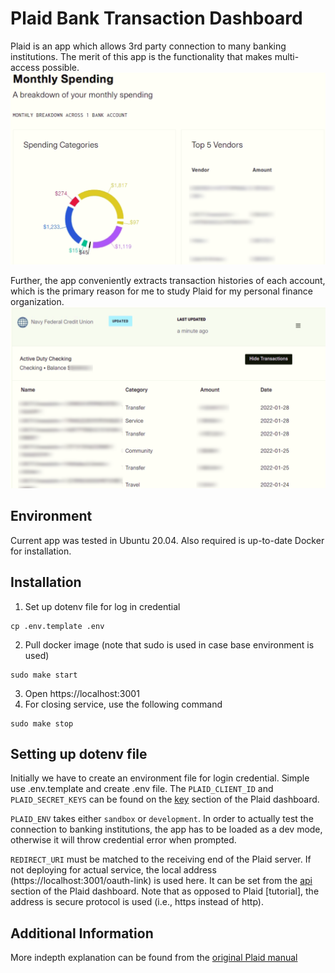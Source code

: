 # Plaid Bank Transaction Dashboard
Plaid is an app which allows 3rd party connection to many banking institutions. The merit of this app is the functionality that makes multi-access possible.
![dashboard](img/dashboard-1.png)

Further, the app conveniently extracts transaction histories of each account, which is the primary reason for me to study Plaid for my personal finance organization.
![dashboard](img/dashboard-2.png)

## Environment
Current app was tested in Ubuntu 20.04. Also required is up-to-date Docker for installation.

## Installation
1. Set up dotenv file for log in credential
```
cp .env.template .env
```
2. Pull docker image (note that sudo is used in case base environment is used)
```
sudo make start
```
3. Open https://localhost:3001
4. For closing service, use the following command
```
sudo make stop
```

## Setting up dotenv file
Initially we have to create an environment file for login credential. Simple use .env.template and create .env file. The `PLAID_CLIENT_ID` and `PLAID_SECRET_KEYS` can be found on the [key](https://dashboard.plaid.com/team/keys) section of the Plaid dashboard.

`PLAID_ENV` takes either `sandbox` or `development`. In order to actually test the connection to banking institutions, the app has to be loaded as a dev mode, otherwise it will throw credential error when prompted.

`REDIRECT_URI` must be matched to the receiving end of the Plaid server. If not deploying for actual service, the local address (https://localhost:3001/oauth-link) is used here. It can be set from the [api](https://dashboard.plaid.com/team/api) section of the Plaid dashboard. Note that as opposed to Plaid [tutorial], the address is secure protocol is used (i.e., https instead of http). 

## Additional Information
More indepth explanation can be found from the [original Plaid manual](pattern-readme.md)